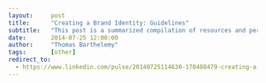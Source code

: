 ```yaml
---
layout:     post
title:      "Creating a Brand Identity: Guidelines"
subtitle:   "This post is a summarized compilation of resources and personal experiences on creating a successful brand identity which usually gets an impact far beyond common beliefs."
date:       2014-07-25 12:00:00
author:     "Thomas Barthelemy"
tags:       [other]
redirect_to:
  - https://www.linkedin.com/pulse/20140725114630-170488479-creating-a-brand-identity-guidelines
---
```


